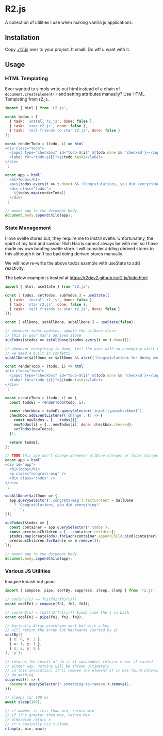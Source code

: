 # R2.js

A collection of utilities I use when making vanilla js applications.

## Installation

Copy [./r2.js](./r2.js) over to your project. It small. Do wtf u want with it.

## Usage

### HTML Templating

Ever wanted to simply write out html instead of a chain of `document.createElement()` and setting attributes manually? Use HTML Templating from r2.js.

```javascript
import { html } from 'r2.js';

const todos = [
  { task: 'install r2.js', done: false },
  { task: 'star r2.js', done: false },
  { task: 'tell friends to star r2.js', done: false }
];

const renderTodo = (todo, i) => html`
<div class="todo">
  <input type="checkbox" id="todo-${i}" ${todo.done && 'checked'}></input>
  <label for="todo-${i}">${todo.task}</label>
</div>
`;

const app = html`
  <h1>Todos</h1>
  <p>${todos.every(t => t.done) && 'Congratulations, you did everything!'}</p>
  <div class="todos">
    ${todos.map(renderTodo)}
  </div>
`;

// mount app to the document body
document.body.appendChild(app);
```

### State Management

I love svelte stores but, they require me to install svelte. Unfortunately, the spirit of my lord and saviour Rich Harris cannot always be with me, so I have made my own bootleg svelte store. I will consider adding derived stores to this although it isn't too bad doing derived stores manually.

We will now re-write the above todos example with useState to add reactivity.

The below example is hosted at https://r2dev2.github.io/r2.js/todo.html

```javascript
import { html, useState } from 'r2.js';

const [ todos, setTodos, subTodos ] = useState([
  { task: 'install r2.js', done: false },
  { task: 'star r2.js', done: false },
  { task: 'tell friends to star r2.js', done: false }
]);

const [ allDone, setAllDone, subAllDone ] = useState(false);

// whenever todos updates, update the allDone store
// this is poor man's derived store
subTodos($todos => setAllDone($todos.every(t => t.done)));

// whenever everything is done, tell the user with an annnoying alert message
// we need a built in confetti
subAllDone($allDone => $allDone && alert('Congratulations for doing everything'));

const renderTodo = (todo, i) => html`
<div class="todo">
  <input type="checkbox" id="todo-${i}" ${todo.done && 'checked'}></input>
  <label for="todo-${i}">${todo.task}</label>
</div>
`;

const createTodo = (todo, i) => {
  const todoEl = renderTodo(todo, i);

  const checkbox = todoEl.querySelector('input[type=checkbox]');
  checkbox.addEventListener('change', () => {
    const newTodos = [...todos()];
    newTodos[i] = {...newTodos[i], done: checkbox.checked};
    setTodos(newTodos);
  });

  return todoEl;
};

// TODO this app won't change whenever allDone changes or todos changes
const app = html`
<div id="app">
  <h1>Todos</h1>
  <p class="congrats-msg" />
  <div class="todos" />
</div>
`;

subAllDone($allDone => {
  app.querySelector('.congrats-msg').textContent = $allDone
    ? 'Congratulations, you did everything!'
    : '';
});

subTodos($todos => {
  const container = app.querySelector('.todos');
  const previousChildren = [...container.children];
  $todos.map(createTodo).forEach(container.appendChild.bind(container));
  previousChildren.forEach(e => e.remove());
});

// mount app to the document body
document.body.appendChild(app);
```

### Various JS Utilities

Imagine lodash but good.

```javascript
import { compose, pipe, sortBy, suppress, sleep, clamp } from 'r2.js';

// coolFn1(x) == fn1(fn2(fn3(x)))
const coolFn1 = compose(fn1, fn2, fn3);

// coolFn2(x) = fn3(fn2(fn1(x))) kinda like the | in bash
const coolFn2 = pipe(fn1, fn2, fn3);

// basically Array.prototype.sort but with a key
// will return the array but backwards (sorted by y)
sortBy([
  { x: 0, y: 2 },
  { x: 1, y: 1 },
  { x: 2, y: 0 }
], 'y');

// returns the result of cb if it succeeded, returns error if failed
// either way, nothing will be thrown ultimately
// in this invocation, it'll remove the element if it was found otherwise
// do nothing
suppress(() => {
  document.querySelector('.something-to-remove').remove();
});

// sleeps for 100 ms
await sleep(100);

// if number is less than min, return min
// if it's greater than max, return max
// otherwise return x
// it's basically css's clamp
clamp(x, min, max);
```
